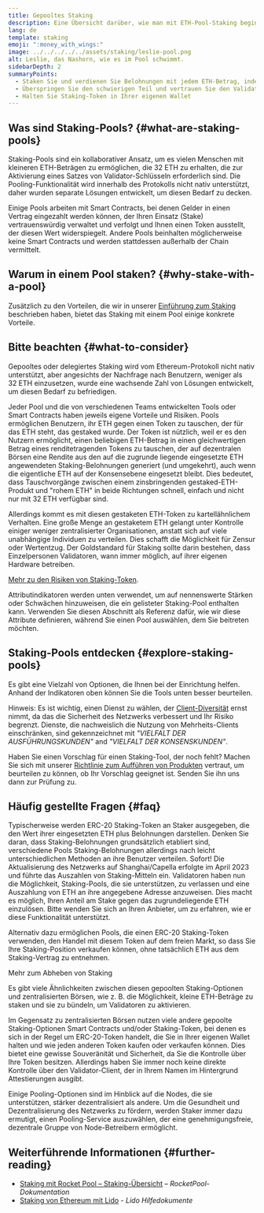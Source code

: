 ```yaml
---
title: Gepooltes Staking
description: Eine Übersicht darüber, wie man mit ETH-Pool-Staking beginnen kann
lang: de
template: staking
emoji: ":money_with_wings:"
image: ../../../../../assets/staking/leslie-pool.png
alt: Leslie, das Nashorn, wie es im Pool schwimmt.
sidebarDepth: 2
summaryPoints:
  - Staken Sie und verdienen Sie Belohnungen mit jedem ETH-Betrag, indem Sie Ihre Kräfte mit anderen bündeln
  - Überspringen Sie den schwierigen Teil und vertrauen Sie den Validator-Betrieb einem Drittanbieter an
  - Halten Sie Staking-Token in Ihrer eigenen Wallet
---
```


## Was sind Staking-Pools? {#what-are-staking-pools}

Staking-Pools sind ein kollaborativer Ansatz, um es vielen Menschen mit kleineren ETH-Beträgen zu ermöglichen, die 32 ETH zu erhalten, die zur Aktivierung eines Satzes von Validator-Schlüsseln erforderlich sind. Die Pooling-Funktionalität wird innerhalb des Protokolls nicht nativ unterstützt, daher wurden separate Lösungen entwickelt, um diesen Bedarf zu decken.

Einige Pools arbeiten mit Smart Contracts, bei denen Gelder in einen Vertrag eingezahlt werden können, der Ihren Einsatz (Stake) vertrauenswürdig verwaltet und verfolgt und Ihnen einen Token ausstellt, der diesen Wert widerspiegelt. Andere Pools beinhalten möglicherweise keine Smart Contracts und werden stattdessen außerhalb der Chain vermittelt.

## Warum in einem Pool staken? {#why-stake-with-a-pool}

Zusätzlich zu den Vorteilen, die wir in unserer [Einführung zum Staking](/staking/) beschrieben haben, bietet das Staking mit einem Pool einige konkrete Vorteile.

<CardGrid>
  <Card title="Niedrige Eintrittsbarrieren" emoji="🐟" description="Not a whale? No problem. Most staking pools let you stake virtually any amount of ETH by joining forces with other stakers, unlike staking solo which requires 32 ETH." />
  <Card title="Staken Sie noch heute" emoji=":stopwatch:" description="Staking with a pool is as easy as a token swap. No need to worry about hardware setup and node maintenance. Pools allow you to deposit your ETH which enables node operators to run validators. Rewards are then distributed to contributors minus a fee for node operations." />
  <Card title="Staking-Token" emoji=":droplet:" description="Many staking pools provide a token that represents a claim on your staked ETH and the rewards it generates. This allows you to make use of your staked ETH, e.g. as collateral in DeFi applications." />
</CardGrid>

<StakingComparison page="pools" />

## Bitte beachten {#what-to-consider}

Gepooltes oder delegiertes Staking wird vom Ethereum-Protokoll nicht nativ unterstützt, aber angesichts der Nachfrage nach Benutzern, weniger als 32 ETH einzusetzen, wurde eine wachsende Zahl von Lösungen entwickelt, um diesen Bedarf zu befriedigen.

Jeder Pool und die von verschiedenen Teams entwickelten Tools oder Smart Contracts haben jeweils eigene Vorteile und Risiken. Pools ermöglichen Benutzern, ihr ETH gegen einen Token zu tauschen, der für das ETH steht, das gestaked wurde. Der Token ist nützlich, weil er es den Nutzern ermöglicht, einen beliebigen ETH-Betrag in einen gleichwertigen Betrag eines renditetragenden Tokens zu tauschen, der auf dezentralen Börsen eine Rendite aus den auf die zugrunde liegende eingesetzte ETH angewendeten Staking-Belohnungen generiert (und umgekehrt), auch wenn die eigentliche ETH auf der Konsensebene eingesetzt bleibt. Dies bedeutet, dass Tauschvorgänge zwischen einem zinsbringenden gestaked-ETH-Produkt und "rohem ETH" in beide Richtungen schnell, einfach und nicht nur mit 32 ETH verfügbar sind.

Allerdings kommt es mit diesen gestaketen ETH-Token zu kartellähnlichem Verhalten. Eine große Menge an gestaketem ETH gelangt unter Kontrolle einiger weniger zentralisierter Organisationen, anstatt sich auf viele unabhängige Individuen zu verteilen. Dies schafft die Möglichkeit für Zensur oder Wertentzug. Der Goldstandard für Staking sollte darin bestehen, dass Einzelpersonen Validatoren, wann immer möglich, auf ihrer eigenen Hardware betreiben.

[Mehr zu den Risiken von Staking-Token](https://notes.ethereum.org/@djrtwo/risks-of-lsd).

Attributindikatoren werden unten verwendet, um auf nennenswerte Stärken oder Schwächen hinzuweisen, die ein gelisteter Staking-Pool enthalten kann. Verwenden Sie diesen Abschnitt als Referenz dafür, wie wir diese Attribute definieren, während Sie einen Pool auswählen, dem Sie beitreten möchten.

<StakingConsiderations page="pools" />

## Staking-Pools entdecken {#explore-staking-pools}

Es gibt eine Vielzahl von Optionen, die Ihnen bei der Einrichtung helfen. Anhand der Indikatoren oben können Sie die Tools unten besser beurteilen.

<ProductDisclaimer />

<StakingProductsCardGrid category="pools" />

Hinweis: Es ist wichtig, einen Dienst zu wählen, der [Client-Diversität](/developers/docs/nodes-and-clients/client-diversity/) ernst nimmt, da das die Sicherheit des Netzwerks verbessert und Ihr Risiko begrenzt. Dienste, die nachweislich die Nutzung von Mehrheits-Clients einschränken, sind gekennzeichnet mit <em style="text-transform: uppercase;">"Vielfalt der Ausführungskunden"</em> and <em style="text-transform: uppercase;">"Vielfalt der Konsenskunden"</em>.

Haben Sie einen Vorschlag für einen Staking-Tool, der noch fehlt? Machen Sie sich mit unserer [Richtlinie zum Aufführen von Produkten](/contributing/adding-staking-products/) vertraut, um beurteilen zu können, ob Ihr Vorschlag geeignet ist. Senden Sie ihn uns dann zur Prüfung zu.

## Häufig gestellte Fragen {#faq}

<ExpandableCard title="Wie erhalte ich Belohnungen?">
Typischerweise werden ERC-20 Staking-Token an Staker ausgegeben, die den Wert ihrer eingesetzten ETH plus Belohnungen darstellen. Denken Sie daran, dass Staking-Belohnungen grundsätzlich etabliert sind, verschiedene Pools Staking-Belohnungen allerdings nach leicht unterschiedlichen Methoden an ihre Benutzer verteilen.
</ExpandableCard>

<ExpandableCard title="Wann kann ich meinen Einsatz zurückziehen?">
Sofort! Die Aktualisierung des Netzwerks auf Shanghai/Capella erfolgte im April 2023 und führte das Auszahlen von Staking-Mitteln ein. Validatoren haben nun die Möglichkeit, Staking-Pools, die sie unterstützen, zu verlassen und eine Auszahlung von ETH an ihre angegebene Adresse anzuweisen. Dies macht es möglich, Ihren Anteil am Stake gegen das zugrundeliegende ETH einzulösen. Bitte wenden Sie sich an Ihren Anbieter, um zu erfahren, wie er diese Funktionalität unterstützt.

Alternativ dazu ermöglichen Pools, die einen ERC-20 Staking-Token verwenden, den Handel mit diesem Token auf dem freien Markt, so dass Sie Ihre Staking-Position verkaufen können, ohne tatsächlich ETH aus dem Staking-Vertrag zu entnehmen.

<ButtonLink to="/staking/withdrawals/">Mehr zum Abheben von Staking</ButtonLink>
</ExpandableCard>

<ExpandableCard title="Ist dies anders als Staking auf meiner Börse?">
Es gibt viele Ähnlichkeiten zwischen diesen gepoolten Staking-Optionen und zentralisierten Börsen, wie z. B. die Möglichkeit, kleine ETH-Beträge zu staken und sie zu bündeln, um Validatoren zu aktivieren.

Im Gegensatz zu zentralisierten Börsen nutzen viele andere gepoolte Staking-Optionen Smart Contracts und/oder Staking-Token, bei denen es sich in der Regel um ERC-20-Token handelt, die Sie in Ihrer eigenen Wallet halten und wie jeden anderen Token kaufen oder verkaufen können. Dies bietet eine gewisse Souveränität und Sicherheit, da Sie die Kontrolle über Ihre Token besitzen. Allerdings haben Sie immer noch keine direkte Kontrolle über den Validator-Client, der in Ihrem Namen im Hintergrund Attestierungen ausgibt.

Einige Pooling-Optionen sind im Hinblick auf die Nodes, die sie unterstützen, stärker dezentralisiert als andere. Um die Gesundheit und Dezentralisierung des Netzwerks zu fördern, werden Staker immer dazu ermutigt, einen Pooling-Service auszuwählen, der eine genehmigungsfreie, dezentrale Gruppe von Node-Betreibern ermöglicht.
</ExpandableCard>

## Weiterführende Informationen {#further-reading}

- [Staking mit Rocket Pool – Staking-Übersicht](https://docs.rocketpool.net/guides/staking/overview.html) – _RocketPool-Dokumentation_
- [Staking von Ethereum mit Lido](https://help.lido.fi/en/collections/2947324-staking-ethereum-with-lido) - _Lido Hilfedokumente_
